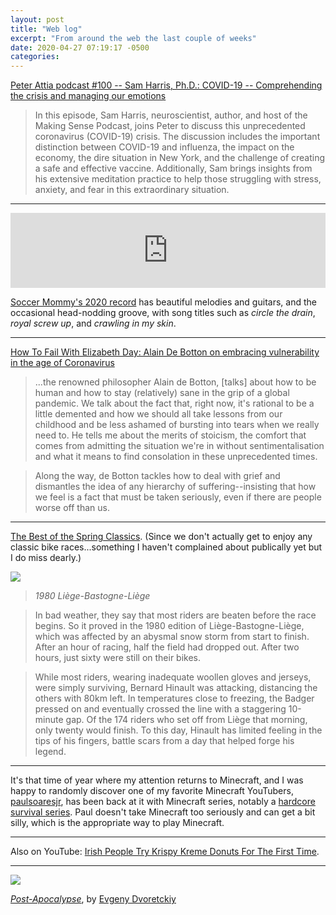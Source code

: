 ```yaml
---
layout: post
title: "Web log"
excerpt: "From around the web the last couple of weeks"
date: 2020-04-27 07:19:17 -0500
categories: 
---
```


[Peter Attia podcast #100 -- Sam Harris, Ph.D.: COVID-19 -- Comprehending the crisis and managing our emotions](https://peterattiamd.com/samharris2/)

>In this episode, Sam Harris, neuroscientist, author, and host of the Making Sense Podcast, joins Peter to discuss this unprecedented coronavirus (COVID-19) crisis. The discussion includes the important distinction between COVID-19 and influenza, the impact on the economy, the dire situation in New York, and the challenge of creating a safe and effective vaccine. Additionally, Sam brings insights from his extensive meditation practice to help those struggling with stress, anxiety, and fear in this extraordinary situation.

---

<iframe style="border: 0; width: 100%; height: 120px;" src="https://bandcamp.com/EmbeddedPlayer/album=1339990753/size=large/bgcol=ffffff/linkcol=0687f5/tracklist=false/artwork=small/transparent=true/" seamless><a href="http://sopharela.bandcamp.com/album/color-theory">color theory by Soccer Mommy</a></iframe>

[Soccer Mommy's 2020 record](https://sopharela.bandcamp.com/album/color-theory) has beautiful melodies and guitars, and the occasional head-nodding groove, with song titles such as _circle the drain_, _royal screw up_, and _crawling in my skin_.

---

[How To Fail With Elizabeth Day: Alain De Botton on embracing vulnerability in the age of Coronavirus](https://howtofail.podbean.com/e/alain-de-botton-c19/)

>...the renowned philosopher Alain de Botton, [talks] about how to be human and how to stay (relatively) sane in the grip of a global pandemic. We talk about the fact that, right now, it's rational to be a little demented and how we should all take lessons from our childhood and be less ashamed of bursting into tears when we really need to. He tells me about the merits of stoicism, the comfort that comes from admitting the situation we're in without sentimentalisation and what it means to find consolation in these unprecedented times.

>Along the way, de Botton tackles how to deal with grief and dismantles the idea of any hierarchy of suffering--insisting that how we feel is a fact that must be taken seriously, even if there are people worse off than us.

---

[The Best of the Spring Classics](https://www.rapha.cc/us/en_US/stories/best-of-spring-classics). (Since we don't actually get to enjoy any classic bike races...something I haven't complained about publically yet but I do miss dearly.)

![]({{site.baseurl}}/assets/2020/04/Hinault_Bernard_4_OFS.jpg)

>*1980 Liège-Bastogne-Liège*

>In bad weather, they say that most riders are beaten before the race begins. So it proved in the 1980 edition of Liège-Bastogne-Liège, which was affected by an abysmal snow storm from start to finish. After an hour of racing, half the field had dropped out. After two hours, just sixty were still on their bikes.

>While most riders, wearing inadequate woollen gloves and jerseys, were simply surviving, Bernard Hinault was attacking, distancing the others with 80km left. In temperatures close to freezing, the Badger pressed on and eventually crossed the line with a staggering 10-minute gap. Of the 174 riders who set off from Liège that morning, only twenty would finish. To this day, Hinault has limited feeling in the tips of his fingers, battle scars from a day that helped forge his legend.

---

It's that time of year where my attention returns to Minecraft, and I was happy to randomly discover one of my favorite Minecraft YouTubers, [paulsoaresjr](https://www.youtube.com/user/paulsoaresjr), has been back at it with Minecraft series, notably a [hardcore survival series](https://www.youtube.com/watch?v=X91az0BwCWU). Paul doesn't take Minecraft too seriously and can get a bit silly, which is the appropriate way to play Minecraft.

---

Also on YouTube: [Irish People Try Krispy Kreme Donuts For The First Time](https://www.youtube.com/watch?v=nRL8W1w_gag).

---

![]({{site.baseurl}}/assets/2020/04/evgeny-dvoretckiy-3.jpg)

_[Post-Apocalypse](https://www.artstation.com/artwork/8l9kvq)_, by [Evgeny Dvoretckiy](https://www.artstation.com/evgenydvoretckiy)
